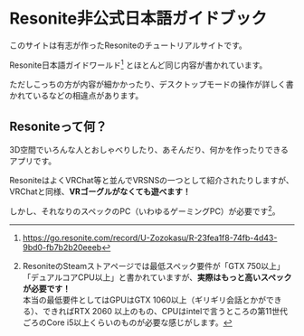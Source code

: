# Resonite非公式日本語ガイドブック
このサイトは有志が作ったResoniteのチュートリアルサイトです。

Resonite日本語ガイドワールド[^guideWorld] とほとんど同じ内容が書かれています。

ただしこっちの方が内容が細かかったり、デスクトップモードの操作が詳しく書かれているなどの相違点があります。
[^guideWorld]: <https://go.resonite.com/record/U-Zozokasu/R-23fea1f8-74fb-4d43-9bd0-fb7b2b20eeeb>
## Resoniteって何？
3D空間でいろんな人とおしゃべりしたり、あそんだり、何かを作ったりできるアプリです。

ResoniteはよくVRChat等と並んでVRSNSの一つとして紹介されたりしますが、VRChatと同様、**VRゴーグルがなくても遊べます！**

しかし、それなりのスペックのPC（いわゆるゲーミングPC）が必要です[^requiredSpec]。

[^requiredSpec]: ResoniteのSteamストアページでは最低スペック要件が「GTX 750以上」「デュアルコアCPU以上」と書かれていますが、**実際はもっと高いスペックが必要です！**<br/>本当の最低要件としてはGPUはGTX 1060以上（ギリギリ会話とかができる）、できればRTX 2060 以上のもの、CPUはintelで言うところの第11世代ごろのCore i5以上くらいのものが必要な感じがします。